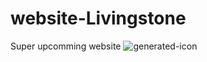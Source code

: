 # website-Livingstone
Super upcomming website
![generated-icon](https://github.com/user-attachments/assets/b755d9d4-535a-4c26-8ba3-1807e1639c04)

